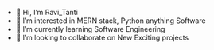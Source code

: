- 👋 Hi, I’m Ravi_Tanti
- 👀 I’m interested in MERN stack, Python anything Software 
- 🌱 I’m currently learning Software Engineering
- 💞️ I’m looking to collaborate on New Exciting projects


<!---
ravitanti/ravitanti is a ✨ special ✨ repository because its `README.md` (this file) appears on your GitHub profile.
You can click the Preview link to take a look at your changes.
--->
